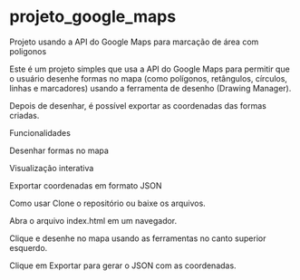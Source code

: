 # projeto_google_maps
 Projeto usando a API do Google Maps para marcação de área com poligonos 


Este é um projeto simples que usa a API do Google Maps para permitir que o usuário desenhe formas no mapa (como polígonos, retângulos, círculos, linhas e marcadores) usando a ferramenta de desenho (Drawing Manager).

Depois de desenhar, é possível exportar as coordenadas das formas criadas.

Funcionalidades

Desenhar formas no mapa

Visualização interativa

Exportar coordenadas em formato JSON

Como usar
Clone o repositório ou baixe os arquivos.

Abra o arquivo index.html em um navegador.

Clique e desenhe no mapa usando as ferramentas no canto superior esquerdo.

Clique em Exportar para gerar o JSON com as coordenadas.

